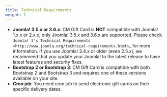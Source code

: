 ```yaml
---
title: Technical Requirements
weight: 1
---
```


* **Joomla! 3.5.x or 3.6.x**: CM Gift Card is **NOT** compatible with Joomla! 1.x.x or 2.x.x, only Joomla! 3.5.x and 3.6.x are supported. Please check `Joomla! 3's Technical Requirements <http://www.joomla.org/technical-requirements.html>`_ for more information. If you use Joomla! 3.4.x or older (even 2.5.x), we recommend that you update your Joomla! to the latest release to have latest features and security fixes.
* **Bootstrap 2 or Bootstrap 3**: CM Gift Card is compatible with both Bootstrap 2 and Bootstrap 3 and requires one of these versions available on your site.
* **Cron job**: You need cron job to send electronic gift cards on their specific delivery dates.
